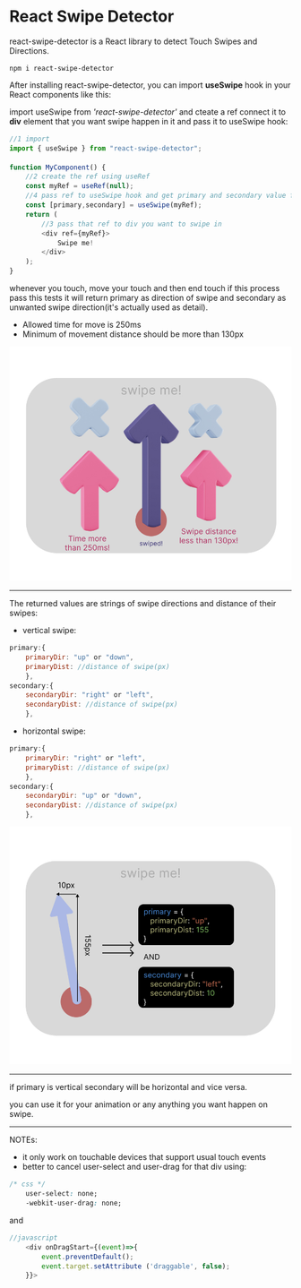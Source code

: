 <!-- prettier-ignore-start -->

# React Swipe Detector

react-swipe-detector is a React library to detect Touch Swipes and Directions.


```console
npm i react-swipe-detector
```

After installing react-swipe-detector, you can import **useSwipe** hook in your React components like this:

import useSwipe from *'react-swipe-detector'*
and cteate a ref connect it to **div** element that you want swipe happen in it and pass it to useSwipe hook:

```javascript
//1 import 
import { useSwipe } from "react-swipe-detector";

function MyComponent() {
    //2 create the ref using useRef
    const myRef = useRef(null);
    //4 pass ref to useSwipe hook and get primary and secondary value from it!
    const [primary,secondary] = useSwipe(myRef);
    return (
        //3 pass that ref to div you want to swipe in
        <div ref={myRef}>
            Swipe me!
        </div>
    );
}
```

whenever you touch, move your touch and then end touch if this process pass this tests it will return primary as direction of swipe and secondary as unwanted swipe direction(it's actually used as detail).

- Allowed time for move is 250ms
- Minimum of movement distance should be more than 130px

![react-swipe-detector-tests](./public/swipe-detector-tests.jpg)

----------

The returned values are strings of swipe directions and distance of their swipes:
- vertical swipe:

```javascript
primary:{ 
    primaryDir: "up" or "down", 
    primaryDist: //distance of swipe(px) 
    },
secondary:{ 
    secondaryDir: "right" or "left",
    secondaryDist: //distance of swipe(px) 
    },
```

- horizontal swipe: 
```javascript
primary:{ 
    primaryDir: "right" or "left", 
    primaryDist: //distance of swipe(px) 
    },
secondary:{ 
    secondaryDir: "up" or "down",
    secondaryDist: //distance of swipe(px) 
    },
```
![react-swipe-detector-returned-values](./public/swipe-detector-returned-values.jpg)

----------


if primary is vertical secondary will be horizontal and vice versa.

you can use it for your animation or any anything you want happen on swipe.

----------
NOTEs: 
- it only work on touchable devices that support usual touch events
- better to cancel user-select and user-drag for that div using: 
```css
/* css */
    user-select: none;
    -webkit-user-drag: none;
```
and 
```javascript
//javascript
    <div onDragStart={(event)=>{
        event.preventDefault();
        event.target.setAttribute ('draggable', false);
    }}>
```




<!-- prettier-ignore-end -->
